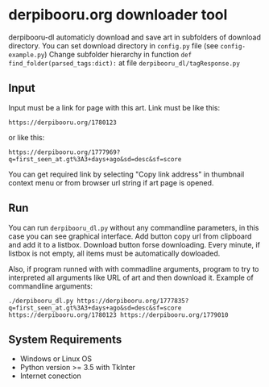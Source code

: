 # derpibooru.org downloader tool

derpibooru-dl automaticly download and save art in subfolders of download directory.
You can set download directory in `config.py` file (see `config-example.py`)
Change subfolder hierarchy in function `def find_folder(parsed_tags:dict):` at file `derpibooru_dl/tagResponse.py`

## Input
Input must be a link for page with this art. Link must be like this:
```
https://derpibooru.org/1780123
```
or like this:
```
https://derpibooru.org/1777969?q=first_seen_at.gt%3A3+days+ago&sd=desc&sf=score
```
You can get required link by selecting "Copy link address" in thumbnail context menu or from browser url string if art page is opened.

## Run
You can run `derpibooru_dl.py` without any commandline parameters, in this case you can see graphical interface. Add button copy url from clipboard and add it to a listbox. Download button forse downloading. Every minute, if listbox is not empty, all items must be automatically dowloaded.

Also, if program runned with with commadline arguments, program to try to interpreted all arguments like URL of art and then download it. Example of commandline arguments:
```
./derpibooru_dl.py https://derpibooru.org/1777835?q=first_seen_at.gt%3A3+days+ago&sd=desc&sf=score https://derpibooru.org/1780123 https://derpibooru.org/1779010
```

## System Requirements
* Windows or Linux OS
* Python version >= 3.5 with TkInter
* Internet conection